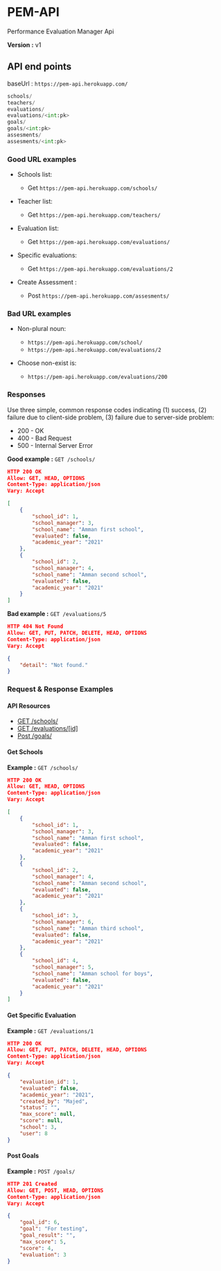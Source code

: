# PEM-API

Performance Evaluation Manager Api

**Version :** v1

## API end points

baseUrl : `https://pem-api.herokuapp.com/`

```python
schools/
teachers/
evaluations/
evaluations/<int:pk>
goals/
goals/<int:pk>
assesments/
assesments/<int:pk>
```

### Good URL examples

- Schools list:
  - Get `https://pem-api.herokuapp.com/schools/`

- Teacher list:
  - Get `https://pem-api.herokuapp.com/teachers/`

- Evaluation list:
  - Get `https://pem-api.herokuapp.com/evaluations/`

- Specific evaluations:
  - Get `https://pem-api.herokuapp.com/evaluations/2`

- Create Assessment :
  - Post `https://pem-api.herokuapp.com/assesments/`

### Bad URL examples

- Non-plural noun:
  - `https://pem-api.herokuapp.com/school/`
  - `https://pem-api.herokuapp.com/evaluations/2`

- Choose non-exist is:
  - `https://pem-api.herokuapp.com/evaluations/200`

### Responses

Use three simple, common response codes indicating (1) success, (2) failure due to client-side problem, (3) failure due to server-side problem:

- 200 - OK
- 400 - Bad Request
- 500 - Internal Server Error

**Good example :** `GET /schools/`

```json
HTTP 200 OK
Allow: GET, HEAD, OPTIONS
Content-Type: application/json
Vary: Accept

[
    {
        "school_id": 1,
        "school_manager": 3,
        "school_name": "Amman first school",
        "evaluated": false,
        "academic_year": "2021"
    },
    {
        "school_id": 2,
        "school_manager": 4,
        "school_name": "Amman second school",
        "evaluated": false,
        "academic_year": "2021"
    }
]
```

**Bad example :** `GET /evaluations/5`

```json
HTTP 404 Not Found
Allow: GET, PUT, PATCH, DELETE, HEAD, OPTIONS
Content-Type: application/json
Vary: Accept

{
    "detail": "Not found."
}
```

### Request & Response Examples

#### API Resources

- [GET /schools/](#get-schools)
- [GET /evaluations/[id]](#get-specific-evaluation)
- [Post /goals/](#post-goals)

#### Get Schools

**Example :** `GET /schools/`

```json
HTTP 200 OK
Allow: GET, HEAD, OPTIONS
Content-Type: application/json
Vary: Accept

[
    {
        "school_id": 1,
        "school_manager": 3,
        "school_name": "Amman first school",
        "evaluated": false,
        "academic_year": "2021"
    },
    {
        "school_id": 2,
        "school_manager": 4,
        "school_name": "Amman second school",
        "evaluated": false,
        "academic_year": "2021"
    },
    {
        "school_id": 3,
        "school_manager": 6,
        "school_name": "Amman third school",
        "evaluated": false,
        "academic_year": "2021"
    },
    {
        "school_id": 4,
        "school_manager": 5,
        "school_name": "Amman school for boys",
        "evaluated": false,
        "academic_year": "2021"
    }
]
```

#### Get Specific Evaluation

**Example :** `GET /evaluations/1`

```json
HTTP 200 OK
Allow: GET, PUT, PATCH, DELETE, HEAD, OPTIONS
Content-Type: application/json
Vary: Accept

{
    "evaluation_id": 1,
    "evaluated": false,
    "academic_year": "2021",
    "created_by": "Majed",
    "status": "",
    "max_score": null,
    "score": null,
    "school": 3,
    "user": 8
}

```

#### Post Goals

**Example :** `POST /goals/`

```json
HTTP 201 Created
Allow: GET, POST, HEAD, OPTIONS
Content-Type: application/json
Vary: Accept

{
    "goal_id": 6,
    "goal": "For testing",
    "goal_result": "",
    "max_score": 5,
    "score": 4,
    "evaluation": 3
}

```
